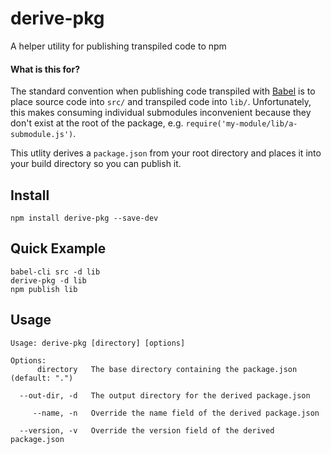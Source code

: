 # derive-pkg

A helper utility for publishing transpiled code to npm

#### What is this for?

The standard convention when publishing code transpiled with [Babel](https://github.com/babel/babel) is to place source code into `src/` and transpiled code into `lib/`. Unfortunately, this makes consuming individual submodules inconvenient because they don't exist at the root of the package, e.g. `require('my-module/lib/a-submodule.js')`.

This utlity derives a `package.json` from your root directory and places it into your build directory so you can publish it.

## Install

```
npm install derive-pkg --save-dev
```

## Quick Example

```
babel-cli src -d lib
derive-pkg -d lib
npm publish lib
```

## Usage

```
Usage: derive-pkg [directory] [options]

Options:
      directory   The base directory containing the package.json (default: ".")

  --out-dir, -d   The output directory for the derived package.json

     --name, -n   Override the name field of the derived package.json

  --version, -v   Override the version field of the derived package.json
```
